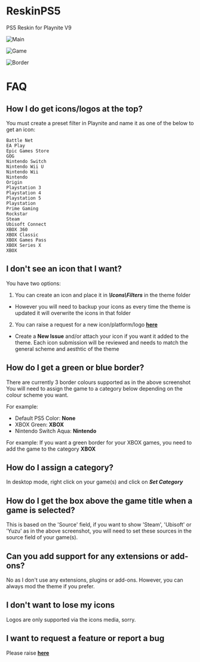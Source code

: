 # ReskinPS5
PS5 Reskin for Playnite V9

![Main](https://raw.githubusercontent.com/TheKersalMassive/ReskinPS5/main/Media/screenshot_01.jpg)

![Game](https://raw.githubusercontent.com/TheKersalMassive/ReskinPS5/main/Media/screenshot_02.jpg)

![Border](https://raw.githubusercontent.com/TheKersalMassive/ReskinPS5/main/Media/custom_01.jpg)

# FAQ

## How I do get icons/logos at the top?
You must create a preset filter in Playnite and name it as one of the below to get an icon:
```
Battle Net
EA Play
Epic Games Store
GOG
Nintendo Switch
Nintendo Wii U
Nintendo Wii
Nintendo
Origin
Playstation 3
Playstation 4
Playstation 5
Playstation
Prime Gaming
Rockstar
Steam
Ubisoft Connect
XBOX 360
XBOX Classic
XBOX Games Pass
XBOX Series X
XBOX
```

## I don't see an icon that I want?
You have two options:

1. You can create an icon and place it in ***\Icons\Filters*** in the theme folder
- However you will need to backup your icons as every time the theme is updated it will overwrite the icons in that folder

2. You can raise a request for a new icon/platform/logo **[here](https://github.com/TheKersalMassive/ReskinPS5/issues)**
- Create a **New Issue** and/or attach your icon if you want it added to the theme. Each icon submission will be reviewed and needs to match the general scheme and aesthtic of the theme


## How do I get a green or blue border?
There are currently 3 border colours supported as in the above screenshot
You will need to assign the game to a category below depending on the colour scheme you want.

For example:
- Default PS5 Color: **None**
- XBOX Green: **XBOX**
- Nintendo Switch Aqua: **Nintendo**

For example: If you want a green border for your XBOX games, you need to add the game to the category **XBOX**


## How do I assign a category?
In desktop mode, right click on your game(s) and click on ***Set Category***


## How do I get the box above the game title when a game is selected?
This is based on the 'Source' field, if you want to show 'Steam', 'Ubisoft' or 'Yuzu' as in the above screenshot, you will need to set these sources in the source field of your game(s).


## Can you add support for any extensions or add-ons?
No as I don't use any extensions, plugins or add-ons. However, you can always mod the theme if you prefer.


## I don't want to lose my icons
Logos are only supported via the icons media, sorry.


## I want to request a feature or report a bug
Please raise **[here](https://github.com/TheKersalMassive/ReskinPS5/issues)**
